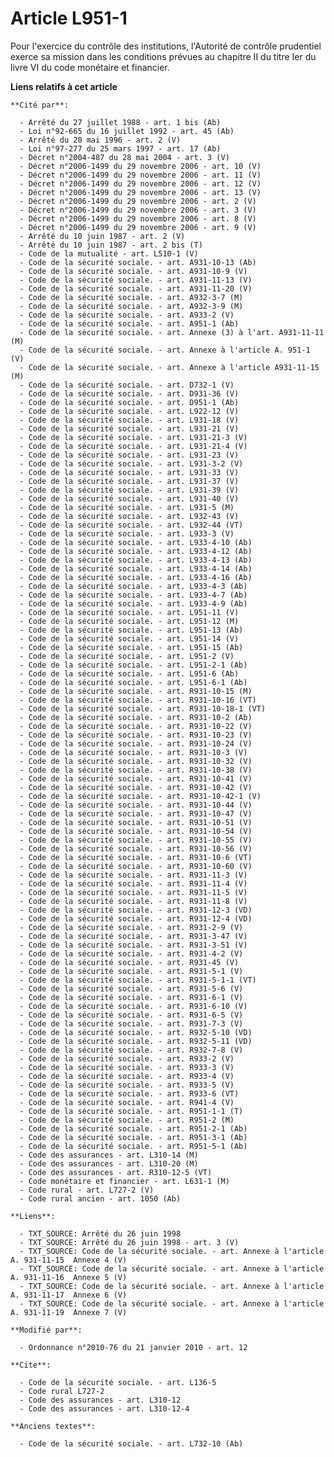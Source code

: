 # Article L951-1

Pour l'exercice du contrôle des institutions, l'Autorité de contrôle prudentiel exerce sa mission dans les conditions prévues
au chapitre II du titre Ier du livre VI du code monétaire et financier.

**Liens relatifs à cet article**

	**Cité par**:

	  - Arrêté du 27 juillet 1988 - art. 1 bis (Ab)
	  - Loi n°92-665 du 16 juillet 1992 - art. 45 (Ab)
	  - Arrêté du 20 mai 1996 - art. 2 (V)
	  - Loi n°97-277 du 25 mars 1997 - art. 17 (Ab)
	  - Décret n°2004-487 du 28 mai 2004 - art. 3 (V)
	  - Décret n°2006-1499 du 29 novembre 2006 - art. 10 (V)
	  - Décret n°2006-1499 du 29 novembre 2006 - art. 11 (V)
	  - Décret n°2006-1499 du 29 novembre 2006 - art. 12 (V)
	  - Décret n°2006-1499 du 29 novembre 2006 - art. 13 (V)
	  - Décret n°2006-1499 du 29 novembre 2006 - art. 2 (V)
	  - Décret n°2006-1499 du 29 novembre 2006 - art. 3 (V)
	  - Décret n°2006-1499 du 29 novembre 2006 - art. 8 (V)
	  - Décret n°2006-1499 du 29 novembre 2006 - art. 9 (V)
	  - Arrêté du 10 juin 1987 - art. 2 (V)
	  - Arrêté du 10 juin 1987 - art. 2 bis (T)
	  - Code de la mutualité - art. L510-1 (V)
	  - Code de la sécurité sociale. - art. A931-10-13 (Ab)
	  - Code de la sécurité sociale. - art. A931-10-9 (V)
	  - Code de la sécurité sociale. - art. A931-11-13 (V)
	  - Code de la sécurité sociale. - art. A931-11-20 (V)
	  - Code de la sécurité sociale. - art. A932-3-7 (M)
	  - Code de la sécurité sociale. - art. A932-3-9 (M)
	  - Code de la sécurité sociale. - art. A933-2 (V)
	  - Code de la sécurité sociale. - art. A951-1 (Ab)
	  - Code de la sécurité sociale. - art. Annexe (3) à l'art. A931-11-11 (M)
	  - Code de la sécurité sociale. - art. Annexe à l'article A. 951-1 (V)
	  - Code de la sécurité sociale. - art. Annexe à l'article A931-11-15 (M)
	  - Code de la sécurité sociale. - art. D732-1 (V)
	  - Code de la sécurité sociale. - art. D931-36 (V)
	  - Code de la sécurité sociale. - art. D951-1 (Ab)
	  - Code de la sécurité sociale. - art. L922-12 (V)
	  - Code de la sécurité sociale. - art. L931-18 (V)
	  - Code de la sécurité sociale. - art. L931-21 (V)
	  - Code de la sécurité sociale. - art. L931-21-3 (V)
	  - Code de la sécurité sociale. - art. L931-21-4 (V)
	  - Code de la sécurité sociale. - art. L931-23 (V)
	  - Code de la sécurité sociale. - art. L931-3-2 (V)
	  - Code de la sécurité sociale. - art. L931-33 (V)
	  - Code de la sécurité sociale. - art. L931-37 (V)
	  - Code de la sécurité sociale. - art. L931-39 (V)
	  - Code de la sécurité sociale. - art. L931-40 (V)
	  - Code de la sécurité sociale. - art. L931-5 (M)
	  - Code de la sécurité sociale. - art. L932-43 (V)
	  - Code de la sécurité sociale. - art. L932-44 (VT)
	  - Code de la sécurité sociale. - art. L933-3 (V)
	  - Code de la sécurité sociale. - art. L933-4-10 (Ab)
	  - Code de la sécurité sociale. - art. L933-4-12 (Ab)
	  - Code de la sécurité sociale. - art. L933-4-13 (Ab)
	  - Code de la sécurité sociale. - art. L933-4-14 (Ab)
	  - Code de la sécurité sociale. - art. L933-4-16 (Ab)
	  - Code de la sécurité sociale. - art. L933-4-3 (Ab)
	  - Code de la sécurité sociale. - art. L933-4-7 (Ab)
	  - Code de la sécurité sociale. - art. L933-4-9 (Ab)
	  - Code de la sécurité sociale. - art. L951-11 (V)
	  - Code de la sécurité sociale. - art. L951-12 (M)
	  - Code de la sécurité sociale. - art. L951-13 (Ab)
	  - Code de la sécurité sociale. - art. L951-14 (V)
	  - Code de la sécurité sociale. - art. L951-15 (Ab)
	  - Code de la sécurité sociale. - art. L951-2 (V)
	  - Code de la sécurité sociale. - art. L951-2-1 (Ab)
	  - Code de la sécurité sociale. - art. L951-6 (Ab)
	  - Code de la sécurité sociale. - art. L951-6-1 (Ab)
	  - Code de la sécurité sociale. - art. R931-10-15 (M)
	  - Code de la sécurité sociale. - art. R931-10-16 (VT)
	  - Code de la sécurité sociale. - art. R931-10-18-1 (VT)
	  - Code de la sécurité sociale. - art. R931-10-2 (Ab)
	  - Code de la sécurité sociale. - art. R931-10-22 (V)
	  - Code de la sécurité sociale. - art. R931-10-23 (V)
	  - Code de la sécurité sociale. - art. R931-10-24 (V)
	  - Code de la sécurité sociale. - art. R931-10-3 (V)
	  - Code de la sécurité sociale. - art. R931-10-32 (V)
	  - Code de la sécurité sociale. - art. R931-10-38 (V)
	  - Code de la sécurité sociale. - art. R931-10-41 (V)
	  - Code de la sécurité sociale. - art. R931-10-42 (V)
	  - Code de la sécurité sociale. - art. R931-10-42-1 (V)
	  - Code de la sécurité sociale. - art. R931-10-44 (V)
	  - Code de la sécurité sociale. - art. R931-10-47 (V)
	  - Code de la sécurité sociale. - art. R931-10-51 (V)
	  - Code de la sécurité sociale. - art. R931-10-54 (V)
	  - Code de la sécurité sociale. - art. R931-10-55 (V)
	  - Code de la sécurité sociale. - art. R931-10-56 (V)
	  - Code de la sécurité sociale. - art. R931-10-6 (VT)
	  - Code de la sécurité sociale. - art. R931-10-60 (V)
	  - Code de la sécurité sociale. - art. R931-11-3 (V)
	  - Code de la sécurité sociale. - art. R931-11-4 (V)
	  - Code de la sécurité sociale. - art. R931-11-5 (V)
	  - Code de la sécurité sociale. - art. R931-11-8 (V)
	  - Code de la sécurité sociale. - art. R931-12-3 (VD)
	  - Code de la sécurité sociale. - art. R931-12-4 (VD)
	  - Code de la sécurité sociale. - art. R931-2-9 (V)
	  - Code de la sécurité sociale. - art. R931-3-47 (V)
	  - Code de la sécurité sociale. - art. R931-3-51 (V)
	  - Code de la sécurité sociale. - art. R931-4-2 (V)
	  - Code de la sécurité sociale. - art. R931-45 (V)
	  - Code de la sécurité sociale. - art. R931-5-1 (V)
	  - Code de la sécurité sociale. - art. R931-5-1-1 (VT)
	  - Code de la sécurité sociale. - art. R931-5-6 (V)
	  - Code de la sécurité sociale. - art. R931-6-1 (V)
	  - Code de la sécurité sociale. - art. R931-6-10 (V)
	  - Code de la sécurité sociale. - art. R931-6-5 (V)
	  - Code de la sécurité sociale. - art. R931-7-3 (V)
	  - Code de la sécurité sociale. - art. R932-5-10 (VD)
	  - Code de la sécurité sociale. - art. R932-5-11 (VD)
	  - Code de la sécurité sociale. - art. R932-7-8 (V)
	  - Code de la sécurité sociale. - art. R933-2 (V)
	  - Code de la sécurité sociale. - art. R933-3 (V)
	  - Code de la sécurité sociale. - art. R933-4 (V)
	  - Code de la sécurité sociale. - art. R933-5 (V)
	  - Code de la sécurité sociale. - art. R933-6 (VT)
	  - Code de la sécurité sociale. - art. R941-4 (V)
	  - Code de la sécurité sociale. - art. R951-1-1 (T)
	  - Code de la sécurité sociale. - art. R951-2 (M)
	  - Code de la sécurité sociale. - art. R951-2-1 (Ab)
	  - Code de la sécurité sociale. - art. R951-3-1 (Ab)
	  - Code de la sécurité sociale. - art. R951-5-1 (Ab)
	  - Code des assurances - art. L310-14 (M)
	  - Code des assurances - art. L310-20 (M)
	  - Code des assurances - art. R310-12-5 (VT)
	  - Code monétaire et financier - art. L631-1 (M)
	  - Code rural - art. L727-2 (V)
	  - Code rural ancien - art. 1050 (Ab)

	**Liens**:

	  - TXT_SOURCE: Arrêté du 26 juin 1998
	  - TXT_SOURCE: Arrêté du 26 juin 1998 - art. 3 (V)
	  - TXT_SOURCE: Code de la sécurité sociale. - art. Annexe à l'article A. 931-11-15  Annexe 4 (V)
	  - TXT_SOURCE: Code de la sécurité sociale. - art. Annexe à l'article A. 931-11-16  Annexe 5 (V)
	  - TXT_SOURCE: Code de la sécurité sociale. - art. Annexe à l'article A. 931-11-17  Annexe 6 (V)
	  - TXT_SOURCE: Code de la sécurité sociale. - art. Annexe à l'article A. 931-11-19  Annexe 7 (V)

	**Modifié par**:

	  - Ordonnance n°2010-76 du 21 janvier 2010 - art. 12

	**Cite**:

	  - Code de la sécurité sociale. - art. L136-5
	  - Code rural L727-2
	  - Code des assurances - art. L310-12
	  - Code des assurances - art. L310-12-4

	**Anciens textes**:

	  - Code de la sécurité sociale. - art. L732-10 (Ab)
